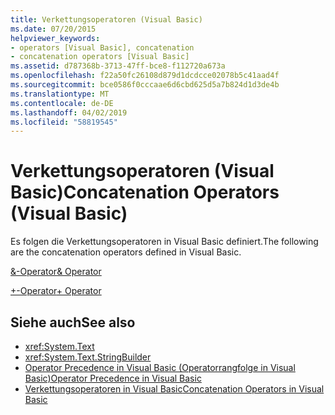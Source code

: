 ```yaml
---
title: Verkettungsoperatoren (Visual Basic)
ms.date: 07/20/2015
helpviewer_keywords:
- operators [Visual Basic], concatenation
- concatenation operators [Visual Basic]
ms.assetid: d787368b-3713-47ff-bce8-f112720a673a
ms.openlocfilehash: f22a50fc26108d879d1dcdcce02078b5c41aad4f
ms.sourcegitcommit: bce0586f0cccaae6d6cbd625d5a7b824d1d3de4b
ms.translationtype: MT
ms.contentlocale: de-DE
ms.lasthandoff: 04/02/2019
ms.locfileid: "58819545"
---
```

# <a name="concatenation-operators-visual-basic"></a><span data-ttu-id="1865c-102">Verkettungsoperatoren (Visual Basic)</span><span class="sxs-lookup"><span data-stu-id="1865c-102">Concatenation Operators (Visual Basic)</span></span>
<span data-ttu-id="1865c-103">Es folgen die Verkettungsoperatoren in Visual Basic definiert.</span><span class="sxs-lookup"><span data-stu-id="1865c-103">The following are the concatenation operators defined in Visual Basic.</span></span>  
  
 [<span data-ttu-id="1865c-104">&-Operator</span><span class="sxs-lookup"><span data-stu-id="1865c-104">& Operator</span></span>](../../../visual-basic/language-reference/operators/concatenation-operator.md)  
  
 [<span data-ttu-id="1865c-105">+-Operator</span><span class="sxs-lookup"><span data-stu-id="1865c-105">+ Operator</span></span>](../../../visual-basic/language-reference/operators/addition-operator.md)  
  
## <a name="see-also"></a><span data-ttu-id="1865c-106">Siehe auch</span><span class="sxs-lookup"><span data-stu-id="1865c-106">See also</span></span>

- <xref:System.Text>
- <xref:System.Text.StringBuilder>
- [<span data-ttu-id="1865c-107">Operator Precedence in Visual Basic (Operatorrangfolge in Visual Basic)</span><span class="sxs-lookup"><span data-stu-id="1865c-107">Operator Precedence in Visual Basic</span></span>](../../../visual-basic/language-reference/operators/operator-precedence.md)
- [<span data-ttu-id="1865c-108">Verkettungsoperatoren in Visual Basic</span><span class="sxs-lookup"><span data-stu-id="1865c-108">Concatenation Operators in Visual Basic</span></span>](../../../visual-basic/programming-guide/language-features/operators-and-expressions/concatenation-operators.md)
